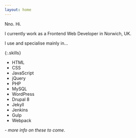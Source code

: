 ```yaml
---
layout: home
---
```

Nno. Hi.

I currently work as a Frontend Web Developer in Norwich, UK.

I use and specialise mainly in...

{:.skills}
- HTML
- CSS
- JavaScript
- jQuery
- PHP
- MySQL
- WordPress
- Drupal 8
- Jekyll
- Jenkins
- Gulp
- Webpack

_- more info on these to come_.


